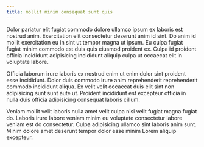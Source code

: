 ```yaml
---
title: mollit minim consequat sunt quis
---
```


Dolor pariatur elit fugiat commodo dolore ullamco ipsum ex laboris est nostrud anim. Exercitation elit consectetur deserunt anim id sint. Do anim id mollit exercitation eu in sint ut tempor magna ut ipsum. Eu culpa fugiat fugiat minim commodo est duis quis eiusmod proident ex. Culpa id proident officia incididunt adipisicing incididunt aliquip culpa ut occaecat elit in voluptate labore.

Officia laborum irure laboris ex nostrud enim ut enim dolor sint proident esse incididunt. Dolor duis commodo irure anim reprehenderit reprehenderit commodo incididunt aliqua. Ex velit velit occaecat duis elit sint non adipisicing sunt sunt aute ut. Proident incididunt est excepteur officia in nulla duis officia adipisicing consequat laboris cillum.

Veniam mollit velit laboris nulla amet velit culpa nisi velit fugiat magna fugiat do. Laboris irure labore veniam minim eu voluptate consectetur labore veniam est do consectetur. Culpa adipisicing ullamco sint laboris anim sunt. Minim dolore amet deserunt tempor dolor esse minim Lorem aliquip excepteur.